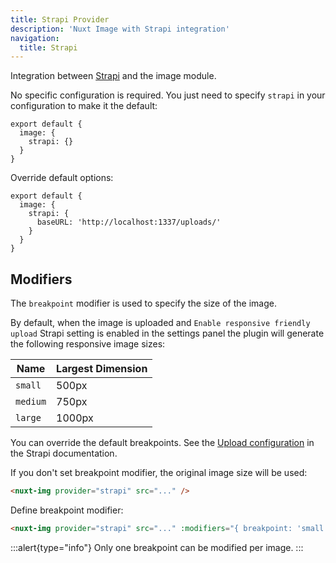 ```yaml
---
title: Strapi Provider
description: 'Nuxt Image with Strapi integration'
navigation:
  title: Strapi
---
```


Integration between [Strapi](https://strapi.io) and the image module.

No specific configuration is required. You just need to specify `strapi` in your configuration to make it the default:
```js{}[nuxt.config.js]
export default {
  image: {
    strapi: {}
  }
}
```

Override default options:
```js{}[nuxt.config.js]	
export default {
  image: {
    strapi: {
      baseURL: 'http://localhost:1337/uploads/'
    }
  }
}
```

## Modifiers
The `breakpoint` modifier is used to specify the size of the image.

By default, when the image is uploaded and `Enable responsive friendly upload` Strapi setting is enabled in the settings panel the plugin will generate the following responsive image sizes:

|  Name   | Largest Dimension |
| ------- | ----------------- |
| `small` | 500px             |
| `medium`| 750px             |
| `large` | 1000px            |

You can override the default breakpoints. See the [Upload configuration](https://strapi.io/documentation/developer-docs/latest/development/plugins/upload.html#configuration) in the Strapi documentation.

If you don't set breakpoint modifier, the original image size will be used:

```html
<nuxt-img provider="strapi" src="..." />
```

Define breakpoint modifier:
```html
<nuxt-img provider="strapi" src="..." :modifiers="{ breakpoint: 'small' }" />
```

:::alert{type="info"}
Only one breakpoint can be modified per image.
:::